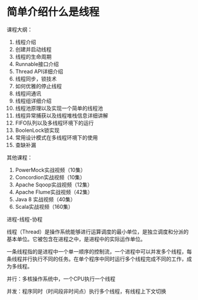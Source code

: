 # 简单介绍什么是线程

课程大纲：

1. 线程介绍
2. 创建并启动线程
3. 线程的生命周期
4. Runnable接口介绍
5. Thread API详细介绍
6. 线程同步，锁技术
7. 如何优雅的停止线程
8. 线程间通讯
9. 线程组详细介绍
10. 线程池原理以及实现一个简单的线程池
11. 线程异常捕获以及线程堆栈信息详细讲解
12. FIFO队列以及多线程环境下的运行
13. BoolenLock锁实现
14. 常用设计模式在多线程环境下的使用
15. 查缺补漏



其他课程：

1. PowerMock实战视频（10集）
2. Concordion实战视频（10集）
3. Apache Sqoop实战视频（12集）
4. Apache Flume实战视频（42集）
5. Java 8 实战视频（40集）
6. Scala实战视频（160集）



进程-线程-协程



线程（Thread）是操作系统能够进行运算调度的最小单位，是独立调度和分派的基本单位。它被包含在进程之中，是进程中的实际运作单位。

一条线程指的是进程中一个单一顺序的控制流，一个进程中可以并发多个线程，每条线程并行执行不同的任务。在单个程序中同时运行多个线程完成不同的工作，成为多线程。



并行：多核操作系统中，一个CPU执行一个线程

并发：程序同时（时间段非时间点）执行多个线程，有线程上下文切换